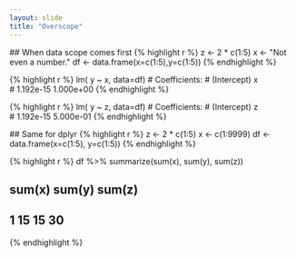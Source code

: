 ```yaml
---
layout: slide
title: "Overscope"
---
```

<section markdown="1">
## When data scope comes first 
{% highlight r %}
z  <- 2 * c(1:5)
x  <- "Not even a number."
df <- data.frame(x=c(1:5),y=c(1:5))
{% endhighlight %}

{% highlight r %}
lm( y ~ x, data=df)   # Coefficients:
                      #  (Intercept)  x  
                      #  1.192e-15    1.000e+00
{% endhighlight %}

{% highlight r %}
lm( y ~ z, data=df)   # Coefficients:
                      #  (Intercept)  z  
                      #  1.192e-15    5.000e-01
{% endhighlight %}
</section>

<section markdown="1">
## Same for dplyr
{% highlight r %}
z  <- 2 * c(1:5)
x  <- c(1:9999)
df <- data.frame(x=c(1:5), y=c(1:5))
{% endhighlight %}

{% highlight r %}
df %>% summarize(sum(x), sum(y), sum(z))
  # sum(x) sum(y) sum(z)
  # 1     15     15     30
{% endhighlight %}
</section>
